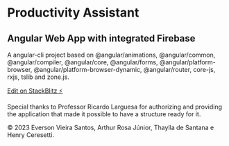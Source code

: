# Productivity Assistant

## Angular Web App with integrated Firebase

A angular-cli project based on @angular/animations, @angular/common, @angular/compiler, @angular/core, @angular/forms, @angular/platform-browser, @angular/platform-browser-dynamic, @angular/router, core-js, rxjs, tslib and zone.js.

[Edit on StackBlitz ⚡️](https://stackblitz.com/edit/angular-rhnw3b-f58c81)

Special thanks to Professor Ricardo Larguesa for authorizing and providing the application that made it possible to have a structure ready for it.

© 2023 Everson Vieira Santos, Arthur Rosa Júnior, Thaylla de Santana e Henry Ceresetti.

